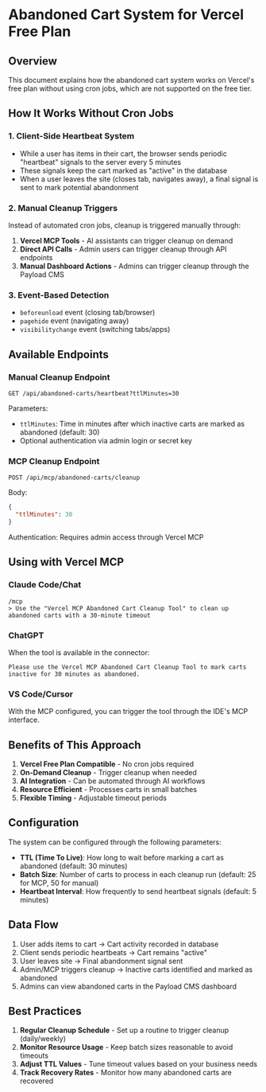 # Abandoned Cart System for Vercel Free Plan

## Overview
This document explains how the abandoned cart system works on Vercel's free plan without using cron jobs, which are not supported on the free tier.

## How It Works Without Cron Jobs

### 1. Client-Side Heartbeat System
- While a user has items in their cart, the browser sends periodic "heartbeat" signals to the server every 5 minutes
- These signals keep the cart marked as "active" in the database
- When a user leaves the site (closes tab, navigates away), a final signal is sent to mark potential abandonment

### 2. Manual Cleanup Triggers
Instead of automated cron jobs, cleanup is triggered manually through:
1. **Vercel MCP Tools** - AI assistants can trigger cleanup on demand
2. **Direct API Calls** - Admin users can trigger cleanup through API endpoints
3. **Manual Dashboard Actions** - Admins can trigger cleanup through the Payload CMS

### 3. Event-Based Detection
- `beforeunload` event (closing tab/browser)
- `pagehide` event (navigating away)
- `visibilitychange` event (switching tabs/apps)

## Available Endpoints

### Manual Cleanup Endpoint
```
GET /api/abandoned-carts/heartbeat?ttlMinutes=30
```

Parameters:
- `ttlMinutes`: Time in minutes after which inactive carts are marked as abandoned (default: 30)
- Optional authentication via admin login or secret key

### MCP Cleanup Endpoint
```
POST /api/mcp/abandoned-carts/cleanup
```

Body:
```json
{
  "ttlMinutes": 30
}
```

Authentication: Requires admin access through Vercel MCP

## Using with Vercel MCP

### Claude Code/Chat
```
/mcp
> Use the "Vercel MCP Abandoned Cart Cleanup Tool" to clean up abandoned carts with a 30-minute timeout
```

### ChatGPT
When the tool is available in the connector:
```
Please use the Vercel MCP Abandoned Cart Cleanup Tool to mark carts inactive for 30 minutes as abandoned.
```

### VS Code/Cursor
With the MCP configured, you can trigger the tool through the IDE's MCP interface.

## Benefits of This Approach

1. **Vercel Free Plan Compatible** - No cron jobs required
2. **On-Demand Cleanup** - Trigger cleanup when needed
3. **AI Integration** - Can be automated through AI workflows
4. **Resource Efficient** - Processes carts in small batches
5. **Flexible Timing** - Adjustable timeout periods

## Configuration

The system can be configured through the following parameters:

- **TTL (Time To Live)**: How long to wait before marking a cart as abandoned (default: 30 minutes)
- **Batch Size**: Number of carts to process in each cleanup run (default: 25 for MCP, 50 for manual)
- **Heartbeat Interval**: How frequently to send heartbeat signals (default: 5 minutes)

## Data Flow

1. User adds items to cart → Cart activity recorded in database
2. Client sends periodic heartbeats → Cart remains "active"
3. User leaves site → Final abandonment signal sent
4. Admin/MCP triggers cleanup → Inactive carts identified and marked as abandoned
5. Admins can view abandoned carts in the Payload CMS dashboard

## Best Practices

1. **Regular Cleanup Schedule** - Set up a routine to trigger cleanup (daily/weekly)
2. **Monitor Resource Usage** - Keep batch sizes reasonable to avoid timeouts
3. **Adjust TTL Values** - Tune timeout values based on your business needs
4. **Track Recovery Rates** - Monitor how many abandoned carts are recovered